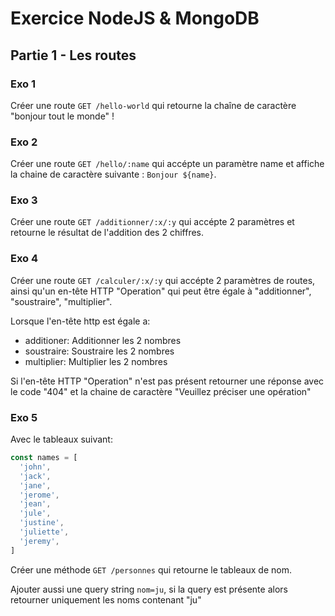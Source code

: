 # Exercice NodeJS & MongoDB

## Partie 1 - Les routes

### Exo 1

Créer une route `GET /hello-world` qui retourne la chaîne de
caractère "bonjour tout le monde" !

### Exo 2

Créer une route `GET /hello/:name` qui accépte un paramètre
name et affiche la chaine de caractère suivante :
`Bonjour ${name}`.

### Exo 3

Créer une route `GET /additionner/:x/:y` qui accépte 2 paramètres
et retourne le résultat de l'addition des 2 chiffres.

### Exo 4

Créer une route `GET /calculer/:x/:y` qui accépte 2 paramètres
de routes, ainsi qu'un en-tête HTTP "Operation" qui peut être
égale à "additionner", "soustraire", "multiplier".

Lorsque l'en-tête http est égale a:

- additioner: Additionner les 2 nombres
- soustraire: Soustraire les 2 nombres
- multiplier: Multiplier les 2 nombres

Si l'en-tête HTTP "Operation" n'est pas présent retourner une réponse
avec le code "404" et la chaine de caractère "Veuillez préciser une opération"

### Exo 5

Avec le tableaux suivant:

```js
const names = [
  'john',
  'jack',
  'jane',
  'jerome',
  'jean',
  'jule',
  'justine',
  'juliette',
  'jeremy',
]
```

Créer une méthode `GET /personnes` qui retourne le tableaux
de nom.

Ajouter aussi une query string `nom=ju`, si la query est présente alors
retourner uniquement les noms contenant "ju"
